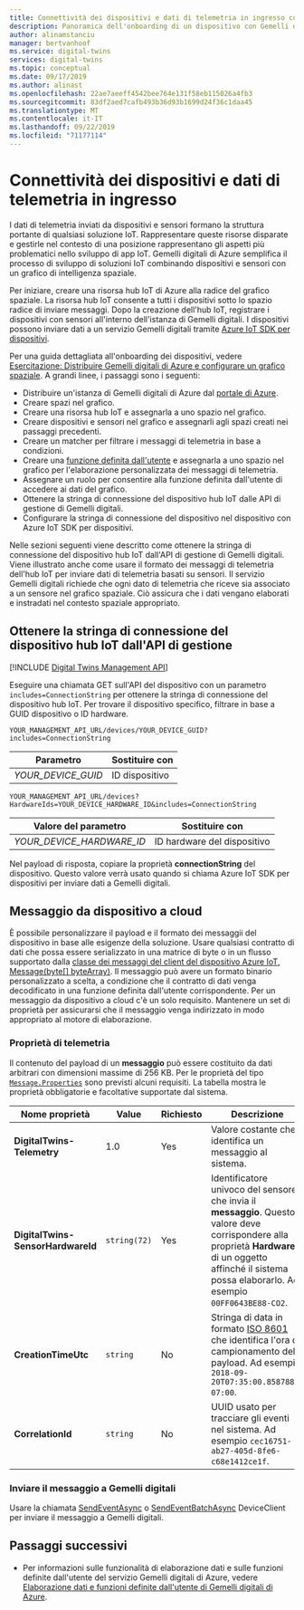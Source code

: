 ```yaml
---
title: Connettività dei dispositivi e dati di telemetria in ingresso con Gemelli digitali di Azure | Microsoft Docs
description: Panoramica dell'onboarding di un dispositivo con Gemelli digitali di Azure
author: alinamstanciu
manager: bertvanhoof
ms.service: digital-twins
services: digital-twins
ms.topic: conceptual
ms.date: 09/17/2019
ms.author: alinast
ms.openlocfilehash: 22ae7aeeff4542bee764e131f58eb115026a4fb3
ms.sourcegitcommit: 83df2aed7cafb493b36d93b1699d24f36c1daa45
ms.translationtype: MT
ms.contentlocale: it-IT
ms.lasthandoff: 09/22/2019
ms.locfileid: "71177114"
---
```

# <a name="device-connectivity-and-telemetry-ingress"></a>Connettività dei dispositivi e dati di telemetria in ingresso

I dati di telemetria inviati da dispositivi e sensori formano la struttura portante di qualsiasi soluzione IoT. Rappresentare queste risorse disparate e gestirle nel contesto di una posizione rappresentano gli aspetti più problematici nello sviluppo di app IoT. Gemelli digitali di Azure semplifica il processo di sviluppo di soluzioni IoT combinando dispositivi e sensori con un grafico di intelligenza spaziale.

Per iniziare, creare una risorsa hub IoT di Azure alla radice del grafico spaziale. La risorsa hub IoT consente a tutti i dispositivi sotto lo spazio radice di inviare messaggi. Dopo la creazione dell'hub IoT, registrare i dispositivi con sensori all'interno dell'istanza di Gemelli digitali. I dispositivi possono inviare dati a un servizio Gemelli digitali tramite [Azure IoT SDK per dispositivi](https://docs.microsoft.com/azure/iot-hub/iot-hub-devguide-sdks).

Per una guida dettagliata all'onboarding dei dispositivi, vedere [Esercitazione: Distribuire Gemelli digitali di Azure e configurare un grafico spaziale](tutorial-facilities-setup.md). A grandi linee, i passaggi sono i seguenti:

- Distribuire un'istanza di Gemelli digitali di Azure dal [portale di Azure](https://portal.azure.com).
- Creare spazi nel grafico.
- Creare una risorsa hub IoT e assegnarla a uno spazio nel grafico.
- Creare dispositivi e sensori nel grafico e assegnarli agli spazi creati nei passaggi precedenti.
- Creare un matcher per filtrare i messaggi di telemetria in base a condizioni.
- Creare una [funzione definita dall'utente](concepts-user-defined-functions.md) e assegnarla a uno spazio nel grafico per l'elaborazione personalizzata dei messaggi di telemetria.
- Assegnare un ruolo per consentire alla funzione definita dall'utente di accedere ai dati del grafico.
- Ottenere la stringa di connessione del dispositivo hub IoT dalle API di gestione di Gemelli digitali.
- Configurare la stringa di connessione del dispositivo nel dispositivo con Azure IoT SDK per dispositivi.

Nelle sezioni seguenti viene descritto come ottenere la stringa di connessione del dispositivo hub IoT dall'API di gestione di Gemelli digitali. Viene illustrato anche come usare il formato dei messaggi di telemetria dell'hub IoT per inviare dati di telemetria basati su sensori. Il servizio Gemelli digitali richiede che ogni dato di telemetria che riceve sia associato a un sensore nel grafico spaziale. Ciò assicura che i dati vengano elaborati e instradati nel contesto spaziale appropriato.

## <a name="get-the-iot-hub-device-connection-string-from-the-management-api"></a>Ottenere la stringa di connessione del dispositivo hub IoT dall'API di gestione

[!INCLUDE [Digital Twins Management API](../../includes/digital-twins-management-api.md)]

Eseguire una chiamata GET sull'API del dispositivo con un parametro `includes=ConnectionString` per ottenere la stringa di connessione del dispositivo hub IoT. Per trovare il dispositivo specifico, filtrare in base a GUID dispositivo o ID hardware.

```plaintext
YOUR_MANAGEMENT_API_URL/devices/YOUR_DEVICE_GUID?includes=ConnectionString
```

| Parametro | Sostituire con |
| --- | --- |
| *YOUR_DEVICE_GUID* | ID dispositivo |

```plaintext
YOUR_MANAGEMENT_API_URL/devices?HardwareIds=YOUR_DEVICE_HARDWARE_ID&includes=ConnectionString
```

| Valore del parametro | Sostituire con |
| --- | --- |
| *YOUR_DEVICE_HARDWARE_ID* | ID hardware del dispositivo |

Nel payload di risposta, copiare la proprietà **connectionString** del dispositivo. Questo valore verrà usato quando si chiama Azure IoT SDK per dispositivi per inviare dati a Gemelli digitali.

## <a name="device-to-cloud-message"></a>Messaggio da dispositivo a cloud

È possibile personalizzare il payload e il formato dei messaggii del dispositivo in base alle esigenze della soluzione. Usare qualsiasi contratto di dati che possa essere serializzato in una matrice di byte o in un flusso supportato dalla [classe dei messaggi del client del dispositivo Azure IoT, Message(byte[] byteArray)](https://docs.microsoft.com/dotnet/api/microsoft.azure.devices.client.message.-ctor?view=azure-dotnet#Microsoft_Azure_Devices_Client_Message__ctor_System_Byte___). Il messaggio può avere un formato binario personalizzato a scelta, a condizione che il contratto di dati venga decodificato in una funzione definita dall'utente corrispondente. Per un messaggio da dispositivo a cloud c'è un solo requisito. Mantenere un set di proprietà per assicurarsi che il messaggio venga indirizzato in modo appropriato al motore di elaborazione.

### <a name="telemetry-properties"></a>Proprietà di telemetria

 Il contenuto del payload di un **messaggio** può essere costituito da dati arbitrari con dimensioni massime di 256 KB. Per le proprietà del tipo [`Message.Properties`](https://docs.microsoft.com/dotnet/api/microsoft.azure.devices.client.message.properties?view=azure-dotnet) sono previsti alcuni requisiti. La tabella mostra le proprietà obbligatorie e facoltative supportate dal sistema.

| Nome proprietà | Value | Richiesto | Descrizione |
|---|---|---|---|
| **DigitalTwins-Telemetry** | 1.0 | Yes | Valore costante che identifica un messaggio al sistema. |
| **DigitalTwins-SensorHardwareId** | `string(72)` | Yes | Identificatore univoco del sensore che invia il **messaggio**. Questo valore deve corrispondere alla proprietà **HardwareId** di un oggetto affinché il sistema possa elaborarlo. Ad esempio `00FF0643BE88-CO2`. |
| **CreationTimeUtc** | `string` | No | Stringa di data in formato [ISO 8601](https://en.wikipedia.org/wiki/ISO_8601) che identifica l'ora di campionamento del payload. Ad esempio `2018-09-20T07:35:00.8587882-07:00`. |
| **CorrelationId** | `string` | No | UUID usato per tracciare gli eventi nel sistema. Ad esempio `cec16751-ab27-405d-8fe6-c68e1412ce1f`.

### <a name="send-your-message-to-digital-twins"></a>Inviare il messaggio a Gemelli digitali

Usare la chiamata [SendEventAsync](https://docs.microsoft.com/dotnet/api/microsoft.azure.devices.client.deviceclient.sendeventasync?view=azure-dotnet) o [SendEventBatchAsync](https://docs.microsoft.com/dotnet/api/microsoft.azure.devices.client.deviceclient.sendeventbatchasync?view=azure-dotnet) DeviceClient per inviare il messaggio a Gemelli digitali.

## <a name="next-steps"></a>Passaggi successivi

- Per informazioni sulle funzionalità di elaborazione dati e sulle funzioni definite dall'utente del servizio Gemelli digitali di Azure, vedere [Elaborazione dati e funzioni definite dall'utente di Gemelli digitali di Azure](concepts-user-defined-functions.md).
